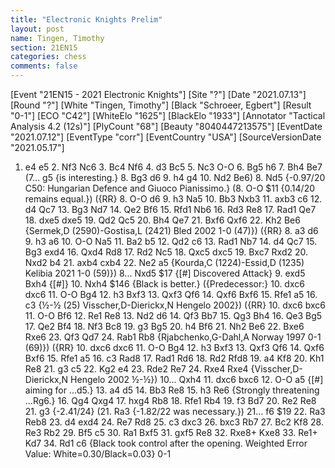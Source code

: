 ```yaml
---
title: "Electronic Knights Prelim"
layout: post
name: Tingen, Timothy
section: 21EN15
categories: chess
comments: false
---
```


<link rel="stylesheet" type="text/css" href="https://pgn.chessbase.com/CBReplay.css"/>
<script src="https://pgn.chessbase.com/jquery-3.0.0.min.js"></script>
<script src="https://pgn.chessbase.com/cbreplay.js" type="text/javascript"></script>

<div class="cbreplay">
[Event "21EN15 - 2021 Electronic Knights"]
[Site "?"]
[Date "2021.07.13"]
[Round "?"]
[White "Tingen, Timothy"]
[Black "Schroeer, Egbert"]
[Result "0-1"]
[ECO "C42"]
[WhiteElo "1625"]
[BlackElo "1933"]
[Annotator "Tactical Analysis 4.2 (12s)"]
[PlyCount "68"]
[Beauty "8040447213575"]
[EventDate "2021.07.12"]
[EventType "corr"]
[EventCountry "USA"]
[SourceVersionDate "2021.05.17"]

1. e4 e5 2. Nf3 Nc6 3. Bc4 Nf6 4. d3 Bc5 5. Nc3 O-O 6. Bg5 h6 7. Bh4 Be7 (7... g5 {is interesting.} 8. Bg3 d6 9. h4 g4 10. Nd2 Be6) 8. Nd5 {-0.97/20 C50: Hungarian Defence and Giuoco Pianissimo.} (8. O-O $11 {0.14/20 remains equal.}) ({RR} 8. O-O d6 9. h3 Na5 10. Bb3 Nxb3 11. axb3 c6 12. d4 Qc7 13. Bg3 Nd7 14. Qe2 Bf6 15. Rfd1 Nb6 16. Rd3 Re8 17. Rad1 Qe7 18. dxe5 dxe5 19. Qd2 Qc5 20. Bh4 Qe7 21. Bxf6 Qxf6 22. Kh2 Be6 {Sermek,D (2590)-Gostisa,L (2421) Bled 2002 1-0 (47)}) ({RR} 8. a3 d6 9. h3 a6 10. O-O Na5 11. Ba2 b5 12. Qd2 c6 13. Rad1 Nb7 14. d4 Qc7 15. Bg3 exd4 16. Qxd4 Rd8 17. Rd2 Nc5 18. Qxc5 dxc5 19. Bxc7 Rxd2 20. Nxd2 b4 21. axb4 cxb4 22. Ne2 a5 {Kourda,C (1224)-Essid,D (1235) Kelibia 2021 1-0 (59)}) 8... Nxd5 $17 {[#] Discovered Attack} 9. exd5 Bxh4 {[#]} 10. Nxh4 $146 {Black is better.} ({Predecessor:} 10. dxc6 dxc6 11. O-O Bg4 12. h3 Bxf3 13. Qxf3 Qf6 14. Qxf6 Bxf6 15. Rfe1 a5 16. c3 {½-½ (25) Visscher,D-Dierickx,N Hengelo 2002}) ({RR} 10. dxc6 bxc6 11. O-O Bf6 12. Re1 Re8 13. Nd2 d6 14. Qf3 Bb7 15. Qg3 Bh4 16. Qe3 Bg5 17. Qe2 Bf4 18. Nf3 Bc8 19. g3 Bg5 20. h4 Bf6 21. Nh2 Be6 22. Bxe6 Rxe6 23. Qf3 Qd7 24. Rab1 Rb8 {Rjabchenko,G-Dahl,A Norway 1997 0-1 (69)}) ({RR} 10. dxc6 dxc6 11. O-O Bg4 12. h3 Bxf3 13. Qxf3 Qf6 14. Qxf6 Bxf6 15. Rfe1 a5 16. c3 Rad8 17. Rad1 Rd6 18. Rd2 Rfd8 19. a4 Kf8 20. Kh1 Re8 21. g3 c5 22. Kg2 e4 23. Rde2 Re7 24. Rxe4 Rxe4 {Visscher,D-Dierickx,N Hengelo 2002 ½-½}) 10... Qxh4 11. dxc6 bxc6 12. O-O a5 {[#] aiming for ...d5.} 13. a4 d5 14. Bb3 Re8 15. h3 Re6 {Strongly threatening ...Rg6.} 16. Qg4 Qxg4 17. hxg4 Rb8 18. Rfe1 Rb4 19. f3 Bd7 20. Re2 Re8 21. g3 {-2.41/24} (21. Ra3 {-1.82/22 was necessary.}) 21... f6 $19 22. Ra3 Reb8 23. d4 exd4 24. Re7 Rd8 25. c3 dxc3 26. bxc3 Rb7 27. Bc2 Kf8 28. Re3 Rb2 29. Bf5 c5 30. Ra1 Bxf5 31. gxf5 Re8 32. Rxe8+ Kxe8 33. Re1+ Kd7 34. Rd1 c6 {Black took control after the opening.  Weighted Error Value: White=0.30/Black=0.03} 0-1
</div>
